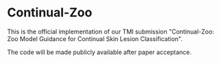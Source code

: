 # Continual-Zoo
This is the official implementation of our TMI submission "Continual-Zoo: Zoo Model Guidance for Continual Skin Lesion Classification".

The code will be made publicly available after paper acceptance.
